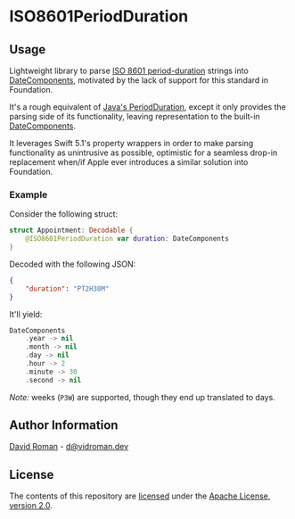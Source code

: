 # ISO8601PeriodDuration

## Usage

Lightweight library to parse [ISO 8601 period-duration](https://en.wikipedia.org/wiki/ISO_8601#Durations) strings into [DateComponents](https://developer.apple.com/documentation/foundation/datecomponents), motivated by the lack of support for this standard in Foundation.

It's a rough equivalent of [Java's PeriodDuration](https://www.threeten.org/threeten-extra/apidocs/org.threeten.extra/org/threeten/extra/PeriodDuration.html), except it only provides the parsing side of its functionality, leaving representation to the built-in [DateComponents](https://developer.apple.com/documentation/foundation/datecomponents).

It leverages Swift 5.1's property wrappers in order to make parsing functionality as unintrusive as possible, optimistic for a seamless drop-in replacement when/if Apple ever introduces a similar solution into Foundation.

### Example

Consider the following struct:

```swift
struct Appointment: Decodable {
    @ISO8601PeriodDuration var duration: DateComponents
}
```

Decoded with the following JSON:

```json
{
    "duration": "PT2H30M"
}
```

It'll yield:

```swift
DateComponents
    .year -> nil
    .month -> nil
    .day -> nil
    .hour -> 2
    .minute -> 30
    .second -> nil
```

*Note:* weeks (`P3W`) are supported, though they end up translated to days.

## Author Information

[David Roman](https://github.com/davdroman) - d@vidroman.dev

## License

The contents of this repository are [licensed](LICENSE) under the [Apache License, version 2.0](http://www.apache.org/licenses/LICENSE-2.0).
